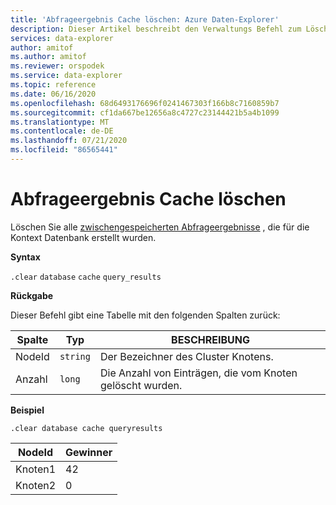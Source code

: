 ```yaml
---
title: 'Abfrageergebnis Cache löschen: Azure Daten-Explorer'
description: Dieser Artikel beschreibt den Verwaltungs Befehl zum Löschen des zwischengespeicherten Datenbankschemas in Azure Daten-Explorer.
services: data-explorer
author: amitof
ms.author: amitof
ms.reviewer: orspodek
ms.service: data-explorer
ms.topic: reference
ms.date: 06/16/2020
ms.openlocfilehash: 68d6493176696f0241467303f166b8c7160859b7
ms.sourcegitcommit: cf1da667be12656a8c4727c23144421b5a4b1099
ms.translationtype: MT
ms.contentlocale: de-DE
ms.lasthandoff: 07/21/2020
ms.locfileid: "86565441"
---
```

# <a name="clear-query-results-cache"></a>Abfrageergebnis Cache löschen

Löschen Sie alle [zwischengespeicherten Abfrageergebnisse](../query/query-results-cache.md) , die für die Kontext Datenbank erstellt wurden.

**Syntax**

`.clear` `database` `cache` `query_results`

**Rückgabe**

Dieser Befehl gibt eine Tabelle mit den folgenden Spalten zurück:

|Spalte    |Typ    |BESCHREIBUNG
|---|---|---
|NodeId|`string`|Der Bezeichner des Cluster Knotens.
|Anzahl|`long`|Die Anzahl von Einträgen, die vom Knoten gelöscht wurden.

**Beispiel**

```kusto
.clear database cache queryresults
```

|NodeId|Gewinner|
|---|---|
|Knoten1|42
|Knoten2|0
